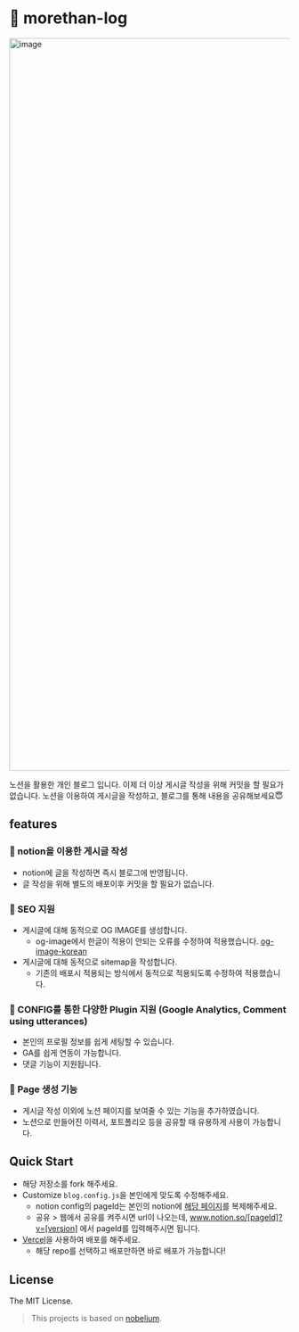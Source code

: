 # 🥺 morethan-log

<img width="1314" alt="image" src="https://user-images.githubusercontent.com/72514247/177747208-cc01cc79-e9af-4009-be70-f2182bde5c4e.png">

노션을 활용한 개인 블로그 입니다. 이제 더 이상 게시글 작성을 위해 커밋을 할 필요가 없습니다. 노션을 이용하여 게시글을 작성하고, 블로그를 통해 내용을 공유해보세요😇

## features

### 📒 notion을 이용한 게시글 작성

- notion에 글을 작성하면 즉시 블로그에 반영됩니다.
- 글 작성을 위해 별도의 배포이후 커밋을 할 필요가 없습니다.

### 👀 SEO 지원

- 게시글에 대해 동적으로 OG IMAGE를 생성합니다.
  - og-image에서 한글이 적용이 안되는 오류를 수정하여 적용했습니다. [og-image-korean](https://github.com/morethanmin/og-image-korean)
- 게시글에 대해 동적으로 sitemap을 작성합니다.
  - 기존의 배포시 적용되는 방식에서 동적으로 적용되도록 수정하여 적용했습니다.

### 🤖 CONFIG를 통한 다양한 Plugin 지원 (Google Analytics, Comment using utterances)

- 본인의 프로필 정보를 쉽게 세팅할 수 있습니다.
- GA를 쉽게 연동이 가능합니다.
- 댓글 기능이 지원됩니다.

### 📄 Page 생성 기능

- 게시글 작성 이외에 노션 페이지를 보여줄 수 있는 기능을 추가하였습니다. 
- 노션으로 만들어진 이력서, 포트폴리오 등을 공유할 때 유용하게 사용이 가능합니다.

## Quick Start

- 해당 저장소를 fork 해주세요.
- Customize `blog.config.js`을 본인에게 맞도록 수정해주세요.
  - notion config의 pageId는 본인의 notion에 [해당 페이지](https://quasar-season-ed5.notion.site/12c38b5f459d4eb9a759f92fba6cea36?v=2e7962408e3842b2a1a801bf3546edda)를 복제해주세요. 
  - 공유 > 웹에서 공유를 켜주시면 url이 나오는데, www.notion.so/[pageId]?v=[version] 에서 pageId를 입력해주시면 됩니다.
- [Vercel](https://vercel.com/dashboard)을 사용하여 배포를 해주세요.
  - 해당 repo를 선택하고 배포만하면 바로 배포가 가능합니다!

## License

The MIT License.

> This projects is based on [nobelium](https://github.com/craigary/nobelium).
